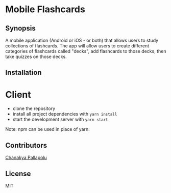 # Mobile Flashcards

## Synopsis
A mobile application (Android or iOS - or both) that allows users to study collections of flashcards.
The app will allow users to create different categories of flashcards called "decks",
add flashcards to those decks, then take quizzes on those decks.

## Installation
# Client
- clone the repository
- install all project dependencies with `yarn install`
- start the development server with `yarn start`

Note: npm can be used in place of yarn.

## Contributors
[Chanakya Pallapolu](https://github.com/cpallapolu)

## License
MIT
